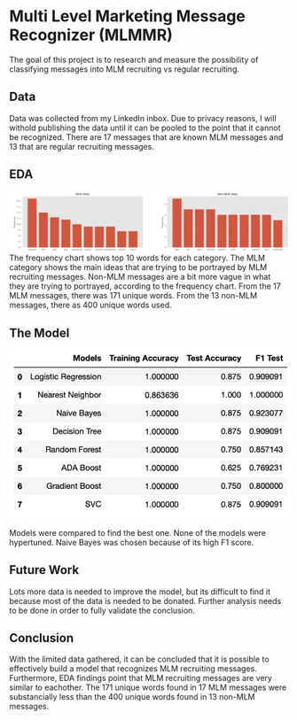 # Multi Level Marketing Message Recognizer (MLMMR)

The goal of this project is to research and measure the possibility of classifying messages into MLM recruiting vs regular recruiting.

## Data
Data was collected from my LinkedIn inbox. Due to privacy reasons, I will withold publishing the data until it can be pooled to the point that it cannot be recognized. There are 17 messages that are known MLM messages and 13 that are regular recruiting messages.

## EDA
![Frequency Chart](photos/frquency_table.png)
The frequency chart shows top 10 words for each category. The MLM category shows the main ideas that are trying to be portrayed by MLM recruiting messages. Non-MLM messages are a bit more vague in what they are trying to portrayed, according to the frequency chart. From the 17 MLM messages, there was 171 unique words. From the 13 non-MLM messages, there as 400 unique words used.

## The Model
![model comparison](photos/models.png)

Models were compared to find the best one. None of the models were hypertuned. Naive Bayes was chosen because of its high F1 score. 

## Future Work
Lots more data is needed to improve the model, but its difficult to find it because most of the data is needed to be donated. Further analysis needs to be done in order to fully validate the conclusion.

## Conclusion
With the limited data gathered, it can be concluded that it is possible to effectively build a model that recognizes MLM recruiting messages. Furthermore, EDA findings point that MLM recruiting messages are very similar to eachother. The 171 unique words found in 17 MLM messages were substancially less than the 400 unique words found in 13 non-MLM messages.